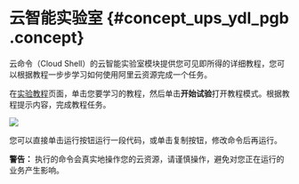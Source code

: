 # 云智能实验室 {#concept_ups_ydl_pgb .concept}

云命令（Cloud Shell）的云智能实验室模块提供您可见即所得的详细教程，您可以根据教程一步步学习如何使用阿里云资源完成一个任务。

在[实验教程](https://api.aliyun.com/#/lab)页面，单击您要学习的教程，然后单击**开始试验**打开教程模式。根据教程提示内容，完成教程任务。

![](http://static-aliyun-doc.oss-cn-hangzhou.aliyuncs.com/assets/img/122167/156566706938263_zh-CN.png)

您可以直接单击运行按钮运行一段代码，或单击复制按钮，修改命令后再运行。

**警告：** 执行的命令会真实地操作您的云资源，请谨慎操作，避免对您正在运行的业务产生影响。

